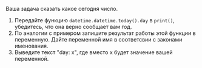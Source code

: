 Ваша задача сказать какое сегодня число.


1.  Передайте функцию ```datetime.datetime.today().day``` в ```print()```, убедитесь, что она верно сообщает вам год. 
2.  По аналогии с примером запишите результат работы этой функции в переменную. Дайте переменной имя в соответсвии с законами именования.
3.  Выведите текст "day: x", где вместо х будет значение вашей переменной.

